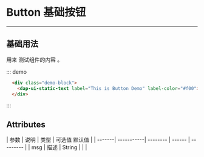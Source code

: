 <!--
 * @Author: DevinShi
 * @Date: 2020-02-06 09:53:06
 * @LastEditors: DevinShi
 * @LastEditTime: 2020-02-16 15:07:04
 * @Description: file content description
 -->
# Button 基础按钮

<!-- {.md} -->

---

<!-- {.md} -->

## 基础用法

<!-- {.md} -->


用来<!-- {.md} --> 测试组件的内容 <!-- {.md} -->。

<static-text-demo></static-text-demo>

::: demo

```html
  <div class="demo-block">
    <dap-ui-static-text label="This is Button Demo" label-color="#f00"></dap-ui-static-text>
  </div>
```

:::

## Attributes

<!-- {.md} -->

| 参数    | 说明        | 类型     | 可选值    默认值    |
| -------| -----------| -------- | ------ | --------- |
| msg    |  描述       | String   |        |           | 
